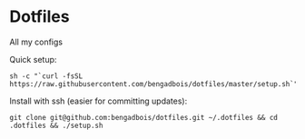 # Dotfiles

All my configs

Quick setup:
```
sh -c "`curl -fsSL https://raw.githubusercontent.com/bengadbois/dotfiles/master/setup.sh`"
```

Install with ssh (easier for committing updates):
```
git clone git@github.com:bengadbois/dotfiles.git ~/.dotfiles && cd .dotfiles && ./setup.sh
```
